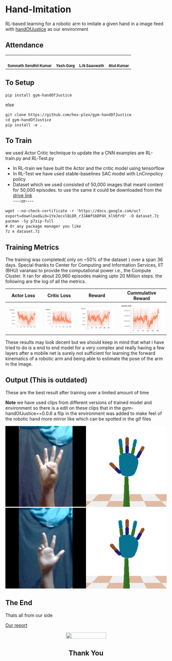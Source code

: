 # Hand-Imitation
RL-based learning for a robotic arm to imitate a given hand in a image feed
with [handOfJustice](https://github.com/hex-plex/gym-handOfJustice) as our environment


## Attendance
<table>
 <td align="center">
     <a href="https://github.com/hex-plex">
    <img src="https://avatars0.githubusercontent.com/u/56990337?s=460&v=4" width="100px;" alt=""/><br /><sub><b>Somnath Sendhil Kumar </b></sub></a><br />
    </td>
    <td align="center">
     <a href="https://github.com/numberbee7070">
    <img src="https://avatars3.githubusercontent.com/u/63304283?s=460&v=4" width="100px;" alt=""/><br /><sub><b>Yash Garg</b></sub></a><br />
	</td>
	<td align="center">
     <a href="https://github.com/infini8-13">
    <img src="https://avatars2.githubusercontent.com/u/54203063?s=460&v=4" width="100px;" alt=""/><br /><sub><b>L N Saaswath</b></sub></a><br />
	</td>
	<td align="center">
     <a href="https://github.com/AtuL-KumaR-00">
    <img src="https://avatars3.githubusercontent.com/u/64649440?s=460&v=4" width="100px;" alt=""/><br /><sub><b>Atul Kumar</b></sub></a><br />
	</td>

</table>

## To Setup
``` console
pip install gym-handOfJustice
```
else
``` console
git clone https://github.com/hex-plex/gym-handOfJustice
cd gym-handOfJustice
pip install -e .
```
## To Train

we used Actor Critic technique to update the a CNN
examples are RL-train.py and RL-Test.py
- In RL-train we have built the Actor and the critic model using tensorflow
- In RL-Test we have used stable-baselines SAC model with LnCnnpolicy policy
- Dataset which we used consisted of 50,000 images that meant content for 50,000 episodes.
	to use the same it could be downloaded from the [drive link](https://drive.google.com/file/d/1YeJecxl8LDR_r3JAWfSbDP4X_klVQfrO/view)<br/>
	----or----<br/>
``` console
wget --no-check-certificate -r 'https://docs.google.com/uc?export=download&id=1YeJecxl8LDR_r3JAWfSbDP4X_klVQfrO' -O dataset.7z
pacman -Sy p7zip-full  
# Or any package manager you like
7z e dataset.7z
```

## Training Metrics
The training was completed( only on ~50% of the dataset ) over a span 36 days. Special thanks to Center for Computing and Information Services, IIT (BHU) varanasi to provide the computational power i.e., the Compute Cluster. It ran for about 20,960 episodes making upto 20 Million steps. the following are the log of all the metrics.

| Actor Loss | Critic Loss | Reward | Cummulative Reward |
|--|--|--|--|
|![Actor_loss](/log_images/actor_loss.jpg?raw=True)|![Critic_loss](/log_images/critic_loss.jpg?raw=True)|![Reward](/log_images/reward.jpg?raw=True)|![Cum_reward](/log_images/eps_total_reward.jpg?raw=True)|

These results may look decent but we should keep in mind that what i have tried to do is a end to end model for a very complex and really having a few layers after a mobile net is surely not sufficient for learning the forward kinematics of a robotic arm and being able to estimate the pose of the arm in the image.
## Output (This is outdated)
These are the best result after training over a limited amount of time

**Note**
we have used clips from different versions of trained model and environment so there is a edit on these clips that in the gym-handOfJustice==0.0.6 a flip in the environment was added to make feel of the robotic hand more mirror like which can be spotted in the gif files

![Output-1](/normal&four_diff.gif?raw=true)
![Output-2](/3Pose.gif?raw=true)

## The End
Thats all from our side

[Our report](https://docs.google.com/document/d/1_qCllQiJLehKjnqM8FxTcfWmQpp4JSpf9QeZYaxmxv0/edit?usp=sharing)


<center> <img src="/Thank_You.gif?raw=true" height="50%" width="50%"><h2>Thank You</h2></img> </center>
